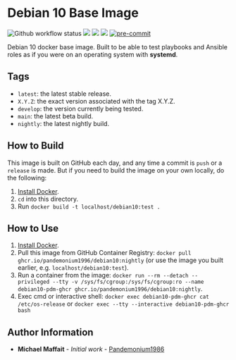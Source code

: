 # Debian 10 Base Image

![Github workflow status](https://github.com/Pandemonium1986/docker-debian10/workflows/docker/badge.svg)
![](https://img.shields.io/github/release/Pandemonium1986/docker-debian10)
![](https://img.shields.io/github/release-date/Pandemonium1986/docker-debian10)
![](https://img.shields.io/github/license/Pandemonium1986/docker-debian10)
[![pre-commit](https://img.shields.io/badge/pre--commit-enabled-brightgreen?logo=pre-commit&logoColor=white)](https://github.com/pre-commit/pre-commit)

Debian 10 docker base image. Built to be able to test playbooks and Ansible roles as if you were on an operating system with **systemd**.

## Tags

-   `latest`: the latest stable release.
-   `X.Y.Z`: the exact version associated with the tag X.Y.Z.
-   `develop`: the version currently being tested.
-   `main`: the latest beta build.
-   `nightly`: the latest nightly build.

## How to Build

This image is built on GitHub each day, and any time a commit is `push` or a `release` is made. But if you need to build the image on your own locally, do the following:

1.  [Install Docker](https://docs.docker.com/engine/installation/).
2.  `cd` into this directory.
3.  Run `docker build -t localhost/debian10:test .`

## How to Use

1.  [Install Docker](https://docs.docker.com/engine/installation/).
2.  Pull this image from GitHub Container Registry: `docker pull ghcr.io/pandemonium1996/debian10:nightly` (or use the image you built earlier, e.g. `localhost/debian10:test`).
3.  Run a container from the image: `docker run --rm --detach --privileged --tty -v /sys/fs/cgroup:/sys/fs/cgroup:ro --name debian10-pdm-ghcr ghcr.io/pandemonium1996/debian10:nightly`.
4. Exec cmd or interactive shell: `docker exec debian10-pdm-ghcr cat /etc/os-release` or `docker exec --tty --interactive debian10-pdm-ghcr bash`


## Author Information

-   **Michael Maffait** - _Initial work_ - [Pandemonium1986](https://github.com/Pandemonium1986)
